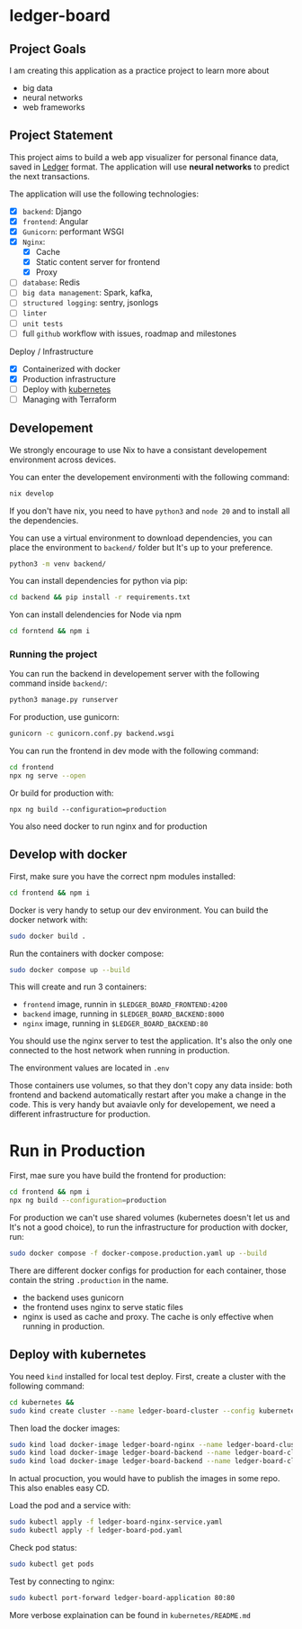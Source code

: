 # ledger-board

## Project Goals

I am creating this application as a practice project to learn more about
- big data
- neural networks
- web frameworks

## Project Statement

This project aims to build a web app visualizer for personal finance data, saved in [Ledger](https://github.com/ledger/ledger) format. The application will use **neural networks** to predict the next transactions. 

The application will use the following technologies:
- [x] `backend`: Django
- [x] `frontend`: Angular
- [x] `Gunicorn`: performant WSGI
- [x] `Nginx`:
    - [x] Cache
    - [x] Static content server for frontend
    - [x] Proxy
- [ ] `database`: Redis
- [ ] `big data management`: Spark, kafka,
- [ ] `structured logging`: sentry, jsonlogs
- [ ] `linter`
- [ ] `unit tests`
- [ ] full `github` workflow with issues, roadmap and milestones

Deploy / Infrastructure
- [x] Containerized with docker
- [x] Production infrastructure
- [ ] Deploy with [kubernetes](https://github.com/kubernetes/kubernetes)
- [ ] Managing with Terraform

## Developement

We strongly encourage to use Nix to have a consistant developement environment across devices.

You can enter the developement environmenti with the following command:
```bash
nix develop
```

If you don't have nix, you need to have `python3` and `node 20` and to install all the dependencies.

You can use a virtual environment to download dependencies, you can place the environment to `backend/` folder but It's up to your preference.
```bash
python3 -m venv backend/
```
You can install dependencies for python via pip:
```bash
cd backend && pip install -r requirements.txt
```
Yon can install delendencies for Node via npm
```bash
cd forntend && npm i
```

### Running the project

You can run the backend in developement server with the following command inside `backend/`:
```bash
python3 manage.py runserver 
```
For production, use gunicorn:
```bash
gunicorn -c gunicorn.conf.py backend.wsgi
```

You can run the frontend in dev mode with the following command:
```bash
cd frontend
npx ng serve --open
```
Or build for production with:
```build
npx ng build --configuration=production
```
You also need docker to run nginx and for production


## Develop with docker

First, make sure you have the correct npm modules installed:
```bash
cd frontend && npm i
```

Docker is very handy to setup our dev environment. You can build the docker network with:
```bash
sudo docker build .
```
Run the containers with docker compose:
```bash
sudo docker compose up --build
```
This will create and run 3 containers:
- `frontend` image, runnin in `$LEDGER_BOARD_FRONTEND:4200`
- `backend` image, running in `$LEDGER_BOARD_BACKEND:8000`
- `nginx` image, running in `$LEDGER_BOARD_BACKEND:80`

You should use the nginx server to test the application. It's also the only one connected to the host network when running in production.

The environment values are located in `.env`

Those containers use volumes, so that they don't copy any data inside: both frontend and backend automatically restart after you make a change in the code. This is very handy but avaiavle only for developement, we need a different infrastructure for production. 

# Run in Production

First, mae sure you have build the frontend for production:
```bash
cd frontend && npm i
npx ng build --configuration=production
```

For production we can't use shared volumes (kubernetes doesn't let us and It's not a good choice), to run the infrastructure for production with docker, run:
```bash
sudo docker compose -f docker-compose.production.yaml up --build
```
There are different docker configs for production for each container, those contain the string `.production` in the name.
- the backend uses gunicorn
- the frontend uses nginx to serve static files
- nginx is used as cache and proxy. The cache is only effective when running in production.

## Deploy with kubernetes

You need `kind` installed for local test deploy. First, create a cluster with the following command:
```bash
cd kubernetes &&
sudo kind create cluster --name ledger-board-cluster --config kubernetes-config.yaml
```
Then load the docker images:
```bash
sudo kind load docker-image ledger-board-nginx --name ledger-board-cluster
sudo kind load docker-image ledger-board-backend --name ledger-board-cluster
sudo kind load docker-image ledger-board-backend --name ledger-board-cluster
```
In actual procuction, you would have to publish the images in some repo. This also enables easy CD.

Load the pod and a service with:
```bash
sudo kubectl apply -f ledger-board-nginx-service.yaml
sudo kubectl apply -f ledger-board-pod.yaml
```
Check pod status:
```bash
sudo kubectl get pods
```
Test by connecting to nginx:
```bash
sudo kubectl port-forward ledger-board-application 80:80
```

More verbose explaination can be found in `kubernetes/README.md`
